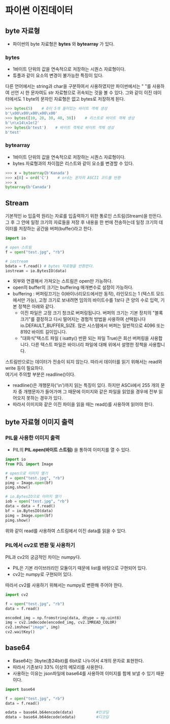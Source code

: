 # 파이썬 이진데이터

## byte 자료형
* 파이썬의 byte 자료형은 __bytes__ 와 __bytearray__ 가 있다.

### bytes
* 1바이트 단위의 값을 연속적으로 저장하는 시퀀스 자료형이다.
* 튜플과 같이 요소의 변경이 불가능한 특징이 있다.<br>

다른 언어에서는 string과 char을 구분하여서 사용하였지만 파이썬에서는 " "를 사용하여 선언 시 한 문자여도 str 자료형으로 귀속되는 것을 볼 수 있다. 그와 같이 이진 데이터에서도 1 byte의 문자인 자료형은 없고 bytes로 저장하게 된다.

```py
>>> bytes(5)    # 0이 5개 들어있는 바이트 객체 생성
b'\x00\x00\x00\x00\x00'
>>> bytes([10, 20, 30, 40, 50])    # 리스트로 바이트 객체 생성
b'\n\x14\x1e(2'
>>> bytes(b'test')    # 바이트 객체로 바이트 객체 생성
b'test'
```

### bytearray
* 1바이트 단위의 값을 연속적으로 저장하는 시퀀스 자료형이다.
* bytes 자료형과의 차이점은 리스트와 같이 요소를 변경할 수 있다.

```py
>>> x = bytearray(b'Kanada')
>>> x[0] = ord('C')    # ord는 문자의 ASCII 코드를 반환
>>> x
bytearray(b'Canada')
```

## Stream
기본적인 io 입출력 원리는 자료를 입출력하기 위한 통로인 스트림(Stream)을 만든다. 그 후 그 안에 일정 크기의 자료들을 저장 후 내용을 한 번에 전송하는데 일정 크기의 데이터를 저장하는 공간을 버퍼(buffer)라고 한다.

```py
import io

# open 스트림
f = open("test.jpg", "rb")

# iostream
bdata = f.read() # bytes 자료형을 반환한다.
iostream = io.BytesIO(data)
```

* 외부와 연결해서 가져오는 스트림은 open만 가능하다.
* open의 buffer의 크기는 buffering 매개변수로 설정이 가능하다.
* buffering : 버퍼링끄기는 0(바이너리모드에서만 동작), 라인모드는 1 (텍스트 모드에서만 가능), 고정 크기로 보내려면 임의의 바이트수를 1보다 큰 양의 수로 입력, 기본 정책은 아래와 같다.
    * 이진 파일은 고정 크기 청크로 버퍼링됩니다. 버퍼의 크기는 기본 장치의 "블록 크기"를 결정하고 다시 떨어지는 경험적 방법을 사용하여 선택됩니다 io.DEFAULT_BUFFER_SIZE. 많은 시스템에서 버퍼는 일반적으로 4096 또는 8192 바이트 길이입니다.
    * "대화식"텍스트 파일 ( isatty() 반환 되는 파일 True)은 회선 버퍼링을 사용합니다. 다른 텍스트 파일은 바이너리 파일에 대해 위에서 설명한 정책을 사용합니다.

스트림만으로는 데이터가 전송이 되지 않는다. 따라서 데이터를 읽기 위해서는 read와 write 등이 필요하다.  
여기서 주의할 부분은 readline()이다.
* readline()은 개행문자('\n')까지 읽는 특징이 있다. 하지만 ASCii에서 255 개의 문자 중 개행문자가 들어가며 그 때문에 이미지와 같은 파일을 읽었을 경우에 전부 읽어오지 못하는 경우가 있다.
* 따라서 이미지와 같은 이진 파이을 읽을 때는 read()를 사용하여 읽어야 한다.

## byte 자료형 이미지 출력

### PIL을 사용한 이미지 출력
* PIL의 __PIL.open(바이트 스트림)__ 을 통하여 이미지를 열 수 있다.

```py
import io
from PIL import Image

# open으로 이미지 열기
f = open("test.jpg", "rb")
pimg = Image.open(bf)
pimg.show()

# io.BytesIO으로 이미지 열기
iob = open("test.jpg", "rb")
data = data = f.read()
bf = io.BytesIO(data)
pimg = Image.open(bf)
pimg.show()
```
위와 같이 read를 사용하여 스트림에서 이진 data를 읽을 수 있다.

### PIL에서 cv2로 변환 및 사용하기
PIL과 cv2의 궁금적인 차이는 numpy다.
* PIL은 기본 라이브러리인 모듈이기 때문에 list를 바탕으로 구현되어 있다.
* cv2는 numpy로 구현되어 있다.<br>

따라서 cv2를 사용하기 위해서는 numpy로 변환해 주어야 한다.

```py
import cv2

f = open("test.jpg", "rb")
data = f.read()

encoded_img = np.fromstring(data, dtype = np.uint8)
img = cv2.imdecode(encoded_img, cv2.IMREAD_COLOR)
cv2.imshow("image", img)
cv2.waitKey()
```

## base64
* Base64는 3byte(총24bit)를 6bit로 나누어서 4개의 문자로 표현한다.
* 따라서 기존보다 33% 이상의 메모리를 사용한다.
* 사용하는 이유는 json파일에 base64를 사용하여 이미지를 함께 보낼 수 있기 때문이다.

```py
import base64

f = open("test.jpg", "rb")
data = f.read()

edata = base64.b64encode(data)          #인코딩
ddata = base64.b64decode(edata)         #디코딩
```